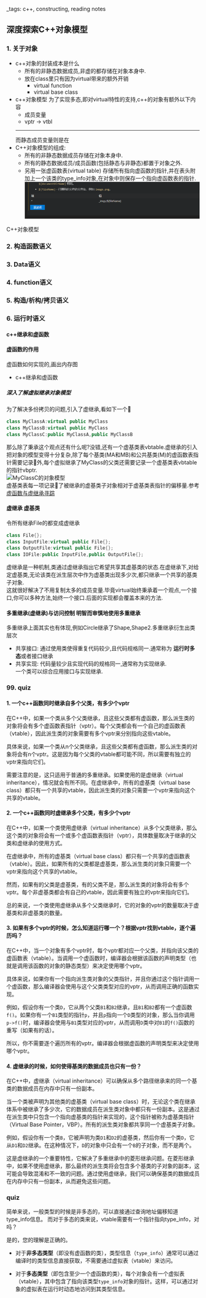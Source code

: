  _tags: c++, constructing, reading notes


## 深度探索C++对象模型

### 1. 关于对象
* c++对象的封装成本是什么
  * 所有的非静态数据成员,非虚的都存储在对象本身中.
  * 放在class里只有因为virtual带来的额外开销
    * virtual function
    * virtual base class
* c++对象模型
  为了实现多态,即对virtual特性的支持,c++的对象有额外以下内容
  * 成员变量
  * vptr -> vtbl
  ---
  而静态成员变量则是在
* C++对象模型的组成:
  * 所有的非静态数据成员存储在对象本身中.
  * 所有的静态数据成员/成员函数(包括静态与非静态)都置于对象之外.
  * 另用一张虚函数表(virtual table) 存储所有指向虚函数的指针,并在表头附加上一个该类的type_info对象,在对象中则保存一个指向虚函数表的指针.
    ![Alt text](_imgs/image.png)


C++对象模型
### 2. 构造函数语义
### 3. Data语义

### 4. function语义
### 5. 构造/析构/拷贝语义
### 6. 运行时语义

#### c++继承和虚函数 
#### 虚函数的作用 
虚函数如何实现的,画出内存图

* c++继承和虚函数 

##### 深入了解虚拟继承对象模型
为了解决多份拷贝的问题,引入了虚继承,看如下一个🌰
```cpp
class MyClassA:virtual public MyClass
class MyClassB:virtual public MyClass
class MyClassC:public MyClassA,public MyClassB
```
那么除了秉承这个观点还有什么呢?没错,还有一个虚基类表vbtable.虚继承的引入把对象的模型变得十分复杂,除了每个基类(MA和MB)和公共基类(M)的虚函数表指针需要记录📝外,每个虚拟继承了MyClass的父类还需要记录一个虚基类表vbtable的指针vbptr.<br>
![MyClassC的对象模型](./img/Myclass.jpg)<br>
虚基类表每一项记录📝了被继承的虚基类子对象相对于虚基类表指针的偏移量.参考[虚函数与虚继承寻踪](http://www.cnblogs.com/fanzhidongyzby/archive/2013/01/14/2859064.html)<br>

#### 虚继承 虚基类
令所有继承File的都变成虚继承
```cpp
class File{};
class InputFile:virtual public File{};
class OutputFile:virtual public File{};
class IOFile:public InputFile,public OutputFile{};
```
虚继承是一种机制,类通过虚继承指出它希望共享其虚基类的状态.在虚继承下,对给定虚基类,无论该类在派生层次中作为虚基类出现多少次,都只继承一个共享的基类子对象.<br>
这就很好解决了不用复制太多的成员变量.毕竟virtual始终秉承着一个观点,一个接口,你可以多种方法,始终一个接口.后面的实现都会覆盖本来的方法.<br>

#### 多重继承(虚继承)与访问控制 明智而审慎地使用多重继承
多重继承上面其实也有体现,例如Circle继承了Shape,Shape2.多重继承衍生出类层次<br>
* 共享接口: 通过使用类使得重复代码较少,且代码规格同一.通常称为 **运行时多态**或者接口继承
* 共享实现: 代码量较少且实现代码的规格同一,通常称为实现继承.<br>
一个类可以综合应用接口与实现继承.<br>


### 99. quiz
#### 1. 一个c++函数同时继承自多个父类，有多少个vptr
在C++中，如果一个类从多个父类继承，且这些父类都有虚函数，那么派生类的对象将会有多个虚函数表指针（vptr）。每个父类都会有一个自己的虚函数表（vtable），因此派生类的对象需要有多个vptr来分别指向这些vtable。

具体来说，如果一个类从n个父类继承，且这些父类都有虚函数，那么派生类的对象将会有n个vptr。这是因为每个父类的vtable都可能不同，所以需要有独立的vptr来指向它们。

需要注意的是，这只适用于普通的多重继承。如果使用的是虚继承（virtual inheritance），情况就会有所不同。在虚继承中，所有的虚基类（virtual base class）都只有一个共享的vtable，因此派生类的对象只需要一个vptr来指向这个共享的vtable。

#### 2. 一个c++函数同时虚继承多个父类，有多少个vptr

在C++中，如果一个类使用虚继承（virtual inheritance）从多个父类继承，那么这个类的对象将会有一个或多个虚函数表指针（vptr），具体数量取决于继承的父类和虚继承的使用方式。

在虚继承中，所有的虚基类（virtual base class）都只有一个共享的虚函数表（vtable）。因此，如果所有的父类都是虚基类，那么派生类的对象只需要一个vptr来指向这个共享的vtable。

然而，如果有的父类是虚基类，有的父类不是，那么派生类的对象将会有多个vptr。每个非虚基类都会有自己的vtable，因此需要有独立的vptr来指向它们。

总的来说，一个类使用虚继承从多个父类继承时，它的对象的vptr的数量取决于虚基类和非虚基类的数量。

#### 3. 如果有多个vptr的时候，怎么知道运行哪一个？根据vptr找到vtable，逐个遍历吗？

在C++中，当一个对象有多个vptr时，每个vptr都对应一个父类，并指向该父类的虚函数表（vtable）。当调用一个虚函数时，编译器会根据该函数的声明类型（也就是调用该函数的对象的静态类型）来决定使用哪个vptr。

具体来说，如果你有一个指向派生类对象的父类指针，并且你通过这个指针调用一个虚函数，那么编译器会使用与这个父类类型对应的vptr，从而调用正确的函数实现。

例如，假设你有一个类`D`，它从两个父类`B1`和`B2`继承，且`B1`和`B2`都有一个虚函数`f()`。如果你有一个`B1`类型的指针`p`，并且`p`指向一个`D`类型的对象，那么当你调用`p->f()`时，编译器会使用与`B1`类型对应的vptr，从而调用`D`类中对`B1`的`f()`函数的重写（如果有的话）。

所以，你不需要逐个遍历所有的vptr。编译器会根据虚函数的声明类型来决定使用哪个vptr。

#### 4. 虚继承的时候，如何使得基类的数据成员也只有一份？
在C++中，虚继承（virtual inheritance）可以确保从多个路径继承来的同一个基类的数据成员在内存中只有一份副本。

当一个类被声明为其他类的虚基类（virtual base class）时，无论这个类在继承体系中被继承了多少次，它的数据成员在派生类对象中都只有一份副本。这是通过在派生类中只包含一个指向虚基类的指针来实现的，这个指针被称为虚基类指针（Virtual Base Pointer，VBP）。所有的派生类对象都共享同一个虚基类子对象。

例如，假设你有一个类`B`，它被声明为类`D1`和`D2`的虚基类，然后你有一个类`D`，它从`D1`和`D2`继承。在这种情况下，`D`的对象中只会有一个`B`的子对象，而不是两个。

这是虚继承的一个重要特性，它解决了多重继承中的菱形继承问题。在菱形继承中，如果不使用虚继承，那么最终的派生类将会包含多个基类的子对象的副本，这可能会导致混淆和不一致的问题。通过使用虚继承，我们可以确保基类的数据成员在内存中只有一份副本，从而避免这些问题。



### quiz
简单来说，一般类型的时候是非多态的，可以直接通过查询地址偏移知道type_info信息。
而对于多态的类来说，vtable需要有一个指针指向type_info，对吗？

是的，您的理解是正确的。

- 对于**非多态类型**（即没有虚函数的类），类型信息（`type_info`）通常可以通过编译时的类型信息直接获取，不需要通过虚拟表（vtable）来访问。

- 对于**多态类型**（即包含至少一个虚函数的类），每个对象会有一个虚拟表（vtable），其中包含了指向该类型`type_info`对象的指针。这样，可以通过对象的虚拟表在运行时动态地访问到其类型信息。